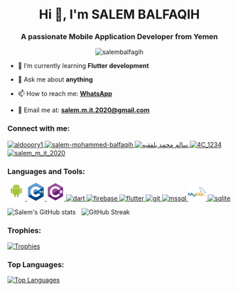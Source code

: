 <h1 align="center">Hi 👋, I'm SALEM BALFAQIH</h1>
<h3 align="center">A passionate Mobile Application Developer from Yemen</h3>

<p align="center">
  <img src="https://komarev.com/ghpvc/?username=salembalfagih&label=Profile%20views&color=0e75b6&style=flat" alt="salembalfagih" />
</p>

- 🌱 I’m currently learning **Flutter development**

- 💬 Ask me about **anything**

- 📫 How to reach me: **[WhatsApp](https://wa.me/967773139096)**

- 📧 Email me at: **salem.m.it.2020@gmail.com**

<h3 align="left">Connect with me:</h3>
<p align="left">
  <a href="https://twitter.com/aldooory1" target="blank">
    <img align="center" src="https://raw.githubusercontent.com/rahuldkjain/github-profile-readme-generator/master/src/images/icons/Social/twitter.svg" alt="aldooory1" height="30" width="40" />
  </a>
  <a href="https://www.linkedin.com/in/salem-mohammed-balfaqih-963a012a2" target="blank">
    <img align="center" src="https://raw.githubusercontent.com/rahuldkjain/github-profile-readme-generator/master/src/images/icons/Social/linked-in-alt.svg" alt="salem-mohammed-balfaqih" height="30" width="40" />
  </a>
  <a href="https://fb.com/سالم محمد بلفقيه" target="blank">
    <img align="center" src="https://raw.githubusercontent.com/rahuldkjain/github-profile-readme-generator/master/src/images/icons/Social/facebook.svg" alt="سالم محمد بلفقيه" height="30" width="40" />
  </a>
  <a href="https://www.youtube.com/@4C_1234" target="blank">
    <img align="center" src="https://raw.githubusercontent.com/rahuldkjain/github-profile-readme-generator/master/src/images/icons/Social/youtube.svg" alt="4C_1234" height="30" width="40" />
  </a>
  <a href="https://www.hackerrank.com/salem_m_it_2020" target="blank">
    <img align="center" src="https://raw.githubusercontent.com/rahuldkjain/github-profile-readme-generator/master/src/images/icons/Social/hackerrank.svg" alt="salem_m_it_2020" height="30" width="40" />
  </a>
</p>

<h3 align="left">Languages and Tools:</h3>
<p align="left">
  <a href="https://developer.android.com" target="_blank" rel="noreferrer">
    <img src="https://raw.githubusercontent.com/devicons/devicon/master/icons/android/android-original-wordmark.svg" alt="android" width="40" height="40"/>
  </a>
  <a href="https://www.w3schools.com/cpp/" target="_blank" rel="noreferrer">
    <img src="https://raw.githubusercontent.com/devicons/devicon/master/icons/cplusplus/cplusplus-original.svg" alt="cplusplus" width="40" height="40"/>
  </a>
  <a href="https://www.w3schools.com/cs/" target="_blank" rel="noreferrer">
    <img src="https://raw.githubusercontent.com/devicons/devicon/master/icons/csharp/csharp-original.svg" alt="csharp" width="40" height="40"/>
  </a>
  <a href="https://dart.dev" target="_blank" rel="noreferrer">
    <img src="https://www.vectorlogo.zone/logos/dartlang/dartlang-icon.svg" alt="dart" width="40" height="40"/>
  </a>
  <a href="https://firebase.google.com/" target="_blank" rel="noreferrer">
    <img src="https://www.vectorlogo.zone/logos/firebase/firebase-icon.svg" alt="firebase" width="40" height="40"/>
  </a>
  <a href="https://flutter.dev" target="_blank" rel="noreferrer">
    <img src="https://www.vectorlogo.zone/logos/flutterio/flutterio-icon.svg" alt="flutter" width="40" height="40"/>
  </a>
  <a href="https://git-scm.com/" target="_blank" rel="noreferrer">
    <img src="https://www.vectorlogo.zone/logos/git-scm/git-scm-icon.svg" alt="git" width="40" height="40"/>
  </a>
  <a href="https://www.microsoft.com/en-us/sql-server" target="_blank" rel="noreferrer">
    <img src="https://www.svgrepo.com/show/303229/microsoft-sql-server-logo.svg" alt="mssql" width="40" height="40"/>
  </a>
  <a href="https://www.mysql.com/" target="_blank" rel="noreferrer">
    <img src="https://raw.githubusercontent.com/devicons/devicon/master/icons/mysql/mysql-original-wordmark.svg" alt="mysql" width="40" height="40"/>
  </a>
  <a href="https://www.sqlite.org/" target="_blank" rel="noreferrer">
    <img src="https://www.vectorlogo.zone/logos/sqlite/sqlite-icon.svg" alt="sqlite" width="40" height="40"/>
  </a>
</p>

<p align="left">
  <img src="https://github-readme-stats.vercel.app/api?username=SalemBalfagih&show_icons=true&theme=radical" alt="Salem's GitHub stats" style="max-width: 100%; margin-right: 10px;" />
  <img src="https://github-readme-streak-stats.herokuapp.com/?user=SalemBalfagih&theme=radical" alt="GitHub Streak" style="max-width: 100%;" />
</p>

<h3 align="left">Trophies:</h3>
<p align="left">
  <a href="https://github-profile-trophy.vercel.app/?username=SalemBalfagih&theme=radical">
    <img src="https://github-profile-trophy.vercel.app/?username=SalemBalfagih&theme=radical" alt="Trophies" style="max-width: 100%;">
  </a>
</p> 

<h3 align="left">Top Languages:</h3>
<p align="left">
  <a href="https://github-readme-stats.vercel.app/api/top-langs/?username=SalemBalfagih&layout=compact&theme=radical">
    <img src="https://github-readme-stats.vercel.app/api/top-langs/?username=salembalfagih&layout=compact&theme=radical" alt="Top Languages" style="max-width: 100%;">
  </a>
</p>
